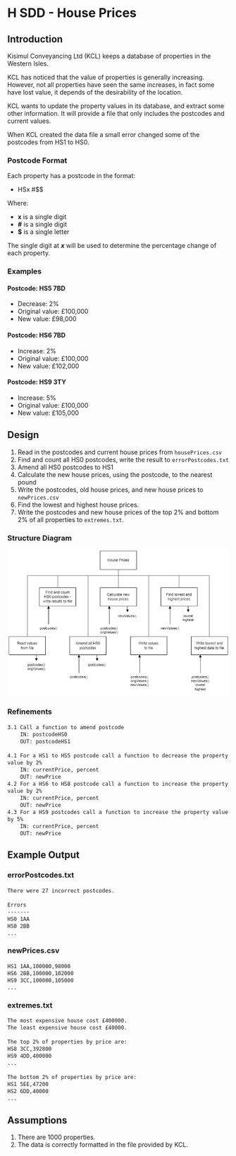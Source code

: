 # H SDD - House Prices

## Introduction

Kisimul Conveyancing Ltd (KCL) keeps a database of properties in the Western Isles.

KCL has noticed that the value of properties is generally increasing.  However, not all properties have seen the same increases, in fact some have lost value, it depends of the desirability of the location.

KCL wants to update the property values in its database, and extract some other information.  It will provide a file that only includes the postcodes and current values.

When KCL created the data file a small error changed some of the postcodes from HS1 to HS0.

### Postcode Format

Each property has a postcode in the format:

 * HSx #$$

Where:

 * __x__ is a single digit
 * __#__ is a single digit
 * __$__ is a single letter

The single digit at ___x___ will be used to determine the percentage change of each property.

### Examples

#### Postcode: HS5 7BD

* Decrease: 2%
* Original value: £100,000
* New value: £98,000

#### Postcode: HS6 7BD

* Increase: 2%
* Original value: £100,000
* New value: £102,000

#### Postcode: HS9 3TY

* Increase: 5%
* Original value: £100,000
* New value: £105,000

## Design

1. Read in the postcodes and current house prices from `housePrices.csv`
2. Find and count all HS0 postcodes, write the result to `errorPostcodes.txt`
3. Amend all HS0 postcodes to HS1
4. Calculate the new house prices, using the postcode, to the nearest pound
5. Write the postcodes, old house prices, and new house prices to `newPrices.csv`
6. Find the lowest and highest house prices.
7. Write the postcodes and new house prices of the top 2% and bottom 2% of all properties to `extremes.txt`.

### Structure Diagram

![Structure Diagram](assets/sd.png "Structure Diagram")

### Refinements

```
3.1 Call a function to amend postcode
    IN: postcodeHS0
    OUT: postcodeHS1

4.1 For a HS1 to HS5 postcode call a function to decrease the property value by 2%
    IN: currentPrice, percent
    OUT: newPrice
4.2 For a HS6 to HS8 postcode call a function to increase the property value by 2%
    IN: currentPrice, percent
    OUT: newPrice
4.3 For a HS9 postcodes call a function to increase the property value by 5%
    IN: currentPrice, percent
    OUT: newPrice
```

## Example Output

### errorPostcodes.txt

```
There were 27 incorrect postcodes.

Errors
-------
HS0 1AA
HS0 2BB
...
```

### newPrices.csv

```
HS1 1AA,100000,98000
HS6 2BB,100000,102000
HS9 3CC,100000,105000
...
```

### extremes.txt

```
The most expensive house cost £400000.
The least expensive house cost £40000.

The top 2% of properties by price are:
HS8 3CC,392800
HS9 4DD,400000
...

The bottom 2% of properties by price are:
HS1 5EE,47200
HS2 6DD,40000
...

```

## Assumptions

1. There are 1000 properties.
2. The data is correctly formatted in the file provided by KCL.
